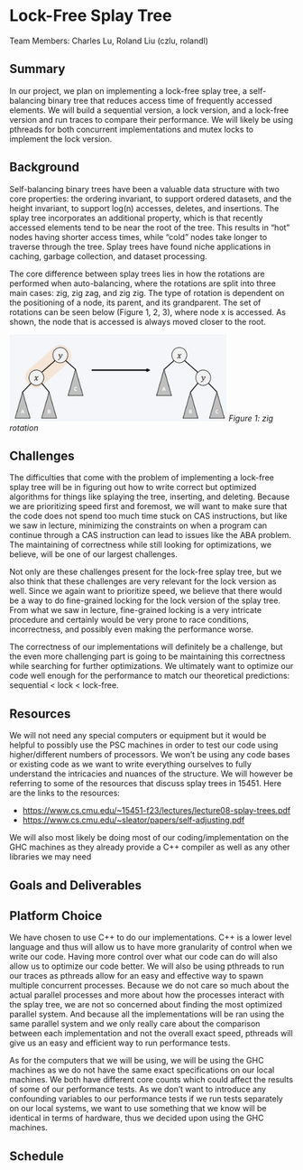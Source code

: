# Lock-Free Splay Tree 

Team Members: Charles Lu, Roland Liu (czlu, rolandl)

## Summary
In our project, we plan on implementing a lock-free splay tree, a self-balancing binary tree that reduces access time of frequently accessed elements. We will build a sequential version, a lock version, and a lock-free version and run traces to compare their performance. We will likely be using pthreads for both concurrent implementations and mutex locks to implement the lock version.

## Background
Self-balancing binary trees have been a valuable data structure with two core properties: the ordering invariant, to support ordered datasets, and the height invariant, to support log(n) accesses, deletes, and insertions. The splay tree incorporates an additional property, which is that recently accessed elements tend to be near the root of the tree. This results in “hot” nodes having shorter access times, while “cold” nodes take longer to traverse through the tree. Splay trees have found niche applications in caching, garbage collection, and dataset processing.

The core difference between splay trees lies in how the rotations are performed when auto-balancing, where the rotations are split into three main cases: zig, zig zag, and zig zig. The type of rotation is dependent on the positioning of a node, its parent, and its grandparent. The set of rotations can be seen below (Figure 1, 2, 3), where node x is accessed. As shown, the node that is accessed is always moved closer to the root.  

![zig rotation](images/figure1.png)
*Figure 1: zig rotation*

## Challenges
The difficulties that come with the problem of implementing a lock-free splay tree will be in figuring out how to write correct but optimized algorithms for things like splaying the tree, inserting, and deleting. Because we are prioritizing speed first and foremost, we will want to make sure that the code does not spend too much time stuck on CAS instructions, but like we saw in lecture, minimizing the constraints on when a program can continue through a CAS instruction can lead to issues like the ABA problem. The maintaining of correctness while still looking for optimizations, we believe, will be one of our largest challenges.

Not only are these challenges present for the lock-free splay tree, but we also think that these  challenges are very relevant for the lock version as well. Since we again want to prioritize speed, we believe that there would be a way to do fine-grained locking for the lock version of the splay tree. From what we saw in lecture, fine-grained locking is a very intricate procedure and certainly would be very prone to race conditions, incorrectness, and possibly even making the performance worse.

The correctness of our implementations will definitely be a challenge, but the even more challenging part is going to be maintaining this correctness while searching for further optimizations. We ultimately want to optimize our code well enough for the performance to match our theoretical predictions: sequential < lock < lock-free.

## Resources
We will not need any special computers or equipment but it would be helpful to possibly use the PSC machines in order to test our code using higher/different numbers of processors. We won’t be using any code bases or existing code as we want to write everything ourselves to fully understand the intricacies and nuances of the structure. We will however be referring to some of the resources that discuss splay trees in 15451. Here are the links to the resources:
* https://www.cs.cmu.edu/~15451-f23/lectures/lecture08-splay-trees.pdf
* https://www.cs.cmu.edu/~sleator/papers/self-adjusting.pdf

We will also most likely be doing most of our coding/implementation on the GHC machines as they already provide a C++ compiler as well as any other libraries we may need

## Goals and Deliverables


## Platform Choice
We have chosen to use C++ to do our implementations. C++ is a lower level language and thus will allow us to have more granularity of control when we write our code. Having more control over what our code can do will also allow us to optimize our code better. We will also be using pthreads to run our traces as pthreads allow for an easy and effective way to spawn multiple concurrent processes. Because we do not care so much about the actual parallel processes and more about how the processes interact with the splay tree, we are not so concerned about finding the most optimized parallel system. And because all the implementations will be ran using the same parallel system and we only really care about the comparison between each implementation and not the overall exact speed, pthreads will give us an easy and efficient way to run performance tests. 

As for the computers that we will be using, we will be using the GHC machines as we do not have the same exact specifications on our local machines. We both have different core counts which could affect the results of some of our performance tests. As we don’t want to introduce any confounding variables to our performance tests if we run tests separately on our local systems, we want to use something that we know will be identical in terms of hardware, thus we decided upon using the GHC machines.

## Schedule

